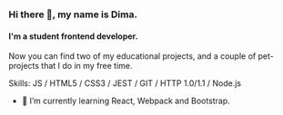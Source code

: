 ### Hi there 👋, my name is Dima.
#### I'm a student frontend developer.

Now you can find two of my educational projects, and a couple of pet-projects that I do in my free time.

Skills: JS / HTML5 / CSS3 / JEST / GIT / HTTP 1.0/1.1 / Node.js

- 🌱 I’m currently learning React, Webpack and Bootstrap.

